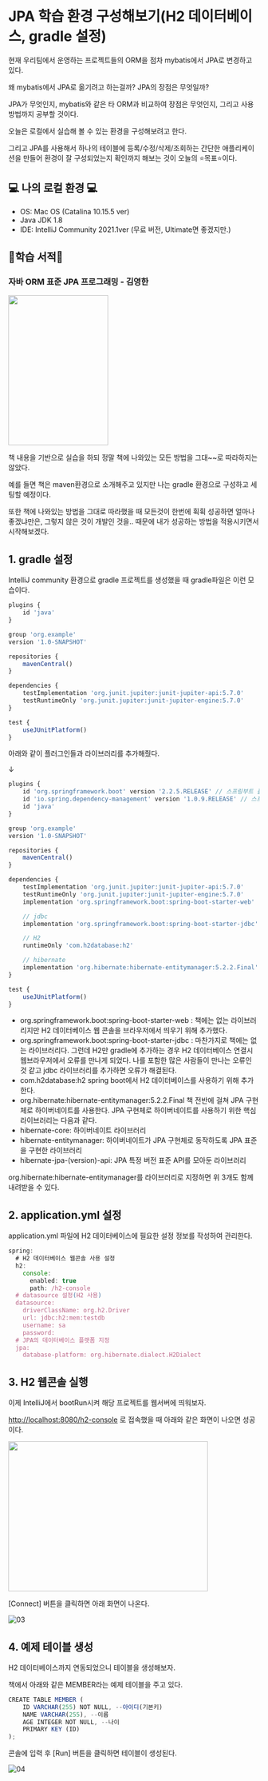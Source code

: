 # JPA 학습 환경 구성해보기(H2 데이터베이스, gradle 설정)

현재 우리팀에서 운영하는 프로젝트들의 ORM을 점차 mybatis에서 JPA로 변경하고 있다. 

왜 mybatis에서 JPA로 옮기려고 하는걸까? JPA의 장점은 무엇일까?

JPA가 무엇인지, mybatis와 같은 타 ORM과 비교하여 장점은 무엇인지, 그리고 사용 방법까지 공부할 것이다.

오늘은 로컬에서 실습해 볼 수 있는 환경을 구성해보려고 한다. 

그리고 JPA를 사용해서 하나의 테이블에 등록/수정/삭제/조회하는 간단한 애플리케이션을 만들어 환경이 잘 구성되었는지 확인까지 해보는 것이 오늘의 ⭐️목표⭐️이다. 

## 💻 나의 로컬 환경 💻

- OS: Mac OS (Catalina 10.15.5 ver)
- Java JDK 1.8
- IDE: IntelliJ Community 2021.1ver (무료 버전, Ultimate면 좋겠지만.)

## 📕학습 서적📒

### 자바 ORM 표준 JPA 프로그래밍 - 김영한

<img src="https://user-images.githubusercontent.com/52793122/133824992-b3ec1f7a-3d1d-4125-867c-0fee75d96d81.png"  width="200" height="300"/>

책 내용을 기반으로 실습을 하되 정말 책에 나와있는 모든 방법을 그대~~로 따라하지는 않았다. 

예를 들면 책은 maven환경으로 소개해주고 있지만 나는 gradle 환경으로 구성하고 세팅할 예정이다.  

또한 책에 나와있는 방법을 그대로 따라했을 때 모든것이 한번에 휙휙 성공하면 얼마나 좋겠냐만은, 그렇지 않은 것이 개발인 것을.. 때문에 내가 성공하는 방법을 적용시키면서 시작해보겠다. 

## 1. gradle 설정

IntelliJ community 환경으로 gradle 프로젝트를 생성했을 때 gradle파일은 이런 모습이다. 

```jsx
plugins {
    id 'java'
}

group 'org.example'
version '1.0-SNAPSHOT'

repositories {
    mavenCentral()
}

dependencies {
    testImplementation 'org.junit.jupiter:junit-jupiter-api:5.7.0'
    testRuntimeOnly 'org.junit.jupiter:junit-jupiter-engine:5.7.0'
}

test {
    useJUnitPlatform()
}
```

아래와 같이 플러그인들과 라이브러리를 추가해줬다.

↓

```jsx
plugins {
    id 'org.springframework.boot' version '2.2.5.RELEASE' // 스프링부트 플러그인
    id 'io.spring.dependency-management' version '1.0.9.RELEASE' // 스프링 의존성 관리 플러그인
    id 'java'
}

group 'org.example'
version '1.0-SNAPSHOT'

repositories {
    mavenCentral()
}

dependencies {
    testImplementation 'org.junit.jupiter:junit-jupiter-api:5.7.0'
    testRuntimeOnly 'org.junit.jupiter:junit-jupiter-engine:5.7.0'
    implementation 'org.springframework.boot:spring-boot-starter-web'

    // jdbc
    implementation 'org.springframework.boot:spring-boot-starter-jdbc'

    // H2
    runtimeOnly 'com.h2database:h2'

    // hibernate
    implementation 'org.hibernate:hibernate-entitymanager:5.2.2.Final'
}

test {
    useJUnitPlatform()
}
```

- org.springframework.boot:spring-boot-starter-web
: 책에는 없는 라이브러리지만 H2 데이터베이스 웹 콘솔을 브라우저에서 띄우기 위해 추가했다.
- org.springframework.boot:spring-boot-starter-jdbc
: 마찬가지로 책에는 없는 라이브러리다. 그런데 H2만 gradle에 추가하는 경우 H2 데이터베이스 연결시 웹브라우저에서 오류를 만나게 되었다. 나를 포함한 많은 사람들이 만나는 오류인 것 같고 jdbc 라이브러리를 추가하면 오류가 해결된다.
- com.h2database:h2
spring boot에서 H2 데이터베이스를 사용하기 위해 추가한다.
- org.hibernate:hibernate-entitymanager:5.2.2.Final
책 전반에 걸쳐 JPA 구현체로 하이버네이트를 사용한다. JPA 구현체로 하이버네이트를 사용하기 위한 핵심 라이브러리는 다음과 같다. 
- hibernate-core: 하이버네이트 라이브러리
- hibernate-entitymanager: 하이버네이트가 JPA 구현체로 동작하도록 JPA 표준을 구현한 라이브러리 
- hibernate-jpa-(version)-api: JPA 특정 버전 표준 API를 모아둔 라이브러리

org.hibernate:hibernate-entitymanager를 라이브러리로 지정하면 위 3개도 함께 내려받을 수 있다.

## 2. application.yml 설정

application.yml 파일에 H2 데이터베이스에 필요한 설정 정보를 작성하여 관리한다. 

```jsx
spring:
  # H2 데이터베이스 웹콘솔 사용 설정
  h2:
    console:
      enabled: true
      path: /h2-console
  # datasource 설정(H2 사용)
  datasource:
    driverClassName: org.h2.Driver
    url: jdbc:h2:mem:testdb
    username: sa
    password:
  # JPA의 데이터베이스 플랫폼 지정    
  jpa:
    database-platform: org.hibernate.dialect.H2Dialect
```

## 3. H2 웹콘솔 실행

이제 IntelliJ에서 bootRun시켜 해당 프로젝트를 웹서버에 띄워보자. 

[http://localhost:8080/h2-console](http://localhost:8080/h2-console) 로 접속했을 때 아래와 같은 화면이 나오면 성공이다.

<img src="https://user-images.githubusercontent.com/52793122/133824979-742c0ae7-eea7-4fbb-99db-3f23379f583b.png"  width="400" height="300"/>

[Connect] 버튼을 클릭하면 아래 화면이 나온다. 

![03](https://user-images.githubusercontent.com/52793122/133824986-98c99148-85d2-4dfe-b80a-9286a787ae1a.png)

## 4. 예제 테이블 생성

H2 데이터베이스까지 연동되었으니 테이블을 생성해보자. 

책에서 아래와 같은 MEMBER라는 예제 테이블을 주고 있다. 

```jsx
CREATE TABLE MEMBER (
	ID VARCHAR(255) NOT NULL, --아이디(기본키)
	NAME VARCHAR(255), --이름
	AGE INTEGER NOT NULL, --나이
	PRIMARY KEY (ID)
);
```

콘솔에 입력 후 [Run] 버튼을 클릭하면 테이블이 생성된다. 

![04](https://user-images.githubusercontent.com/52793122/133824990-b7ac4e5d-52ec-40fe-afee-e1871553cf29.png)
